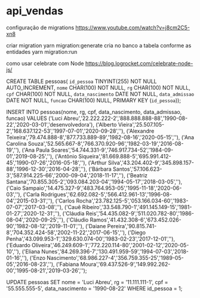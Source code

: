 # api_vendas

configuração de migrations
https://www.youtube.com/watch?v=j8cm2C5-xn8

criar migration
yarn migration:generate
cria no banco a tabela conforme as entidades
yarn migration:run

como usar celebrate com Node 
https://blog.logrocket.com/celebrate-node-js/

CREATE TABLE pessoas(
  `id_pessoa` TINYINT(255) NOT NULL AUTO_INCREMENT,
  `nome` CHAR(100) NOT NULL,
  `rg` CHAR(100) NOT NULL,
  `cpf` CHAR(100) NOT NULL,
  `data_nascimento` DATE NOT NULL,
  `data_admissao` DATE NOT NULL,
  `funcao` CHAR(100) NULL,
PRIMARY KEY (`id_pessoa`));


INSERT INTO pessoas(nome, rg, cpf, data_nascimento, data_admissao, funcao) VALUES
('Luci Abreu','22.222.222-2','888.888.888-88','1990-08-22','2020-03-01','desenvolvedora'),
('Alberto Vieira','25.507.105-2','168.637.122-53','1997-07-01','2020-09-28',''),
('Alexandre Teixeira','79.474.888-8','877.733.889-89','1982-08-16','2020-05-15',''),
('Ana Carolina Souza','52.565.667-8','766.370.920-96','1982-03-19','2016-08-19',''),
('Ana Paula Soares','54.744.331-9','746.917.734-52','1984-09-01','2019-08-25',''),
('Antônio Siqueira','81.669.888-5','695.991.412-45','1990-07-26','2016-05-18',''),
('Arthur Silva','43.204.402-9','345.898.157-88','1996-12-30','2016-04-28',''),
('Bárbara Santos','57.106.623-3','587.914.225-66','2000-09-04','2018-11-17',''),
('Beatriz Santana','70.855.305-2','093.084.203-04','1994-05-17','2018-03-05',''),
('Caio Sampaio','14.475.327-9','483.764.953-05','1995-11-18','2020-06-03',''),
('Carla Rodrigues','62.692.082-5','566.412.961-13','1996-08-04','2015-03-31',''),
('Carlos Rocha','23.782.125-5','053.166.034-60','1983-07-07','2017-03-08',''),
('Cauê Ribeiro','33.548.790-1','491.145.149-15','1981-01-27','2020-12-31',''),
('Cláudia Reis','54.435.082-9','511.020.782-80','1986-08-04','2020-09-25',''),
('Cláudio Ramos','41.432.308-6','673.452.026-90','1982-08-12','2019-11-01',''),
('Daiane Pereira','90.815.741-8','704.352.424-58','2002-11-22','2017-06-15',''),
('Diego Penha','43.099.953-1','329.630.074-00','1983-02-23','2017-12-01',''),
('Eduardo Oliveira','46.249.609-1','772.220.114-80','2001-02-12','2020-05-10',''),
('Eliana Nunes','84.269.396-7','130.491.959-59','1994-07-03','2018-01-16',''),
('Enzo Nascimento','68.986.227-4','356.759.355-25','1989-05-05','2016-08-23',''),
('Fabiana Moura','69.437.526-9','149.992.262-00','1995-08-21','2019-03-26','');

UPDATE pessoas
SET nome = 'Luci Abreu', rg = '11.111.111-1', cpf = '55.555.555-5', data_nascimento = '1990-08-22'
WHERE id_pessoa = 1;